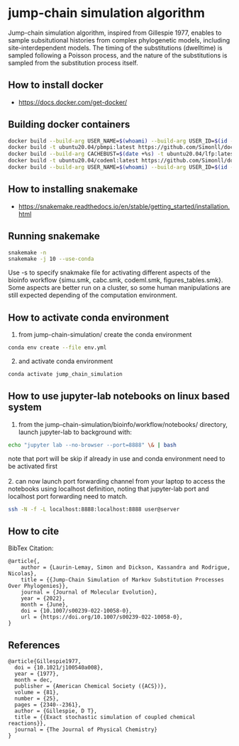 # jump-chain simulation algorithm

Jump-chain simulation algorithm, inspired from Gillespie 1977, enables to sample subsitutional histories from complex phylogenetic models, including site-interdependent models. The timing of the substitutions (dwelltime) is sampled following a Poisson process, and the nature of the substitutions is sampled from the substitution process itself.

## How to install docker
- https://docs.docker.com/get-docker/

## Building docker containers
```bash
docker build --build-arg USER_NAME=$(whoami) --build-arg USER_ID=$(id -u ${USER}) --build-arg GROUP_ID=$(id -g ${USER}) -t ubuntu20.04/basic:latest https://github.com/Simonll/docker.git#develop:/dockerfiles/basic --pull
docker build -t ubuntu20.04/pbmpi:latest https://github.com/Simonll/docker.git#develop:/dockerfiles/phylobayes-mpi
docker build --build-arg CACHEBUST=$(date +%s) -t ubuntu20.04/lfp:latest https://github.com/Simonll/docker.git#develop:/dockerfiles/LikelihoodFreePhylogenetics
docker build -t ubuntu20.04/codeml:latest https://github.com/Simonll/docker.git#develop:/dockerfiles/codeml
docker build --build-arg USER_NAME=$(whoami) --build-arg USER_ID=$(id -u ${USER}) --build-arg GROUP_ID=$(id -g ${USER}) --build-arg CACHEBUST=$(date +%s) -t r-base3.6.3/abc:latest https://github.com/Simonll/docker.git#develop:/dockerfiles/r-base-abc --pull
```

## How to installing snakemake
- https://snakemake.readthedocs.io/en/stable/getting_started/installation.html

## Running snakemake
```bash
snakemake -n
snakemake -j 10 --use-conda
```
Use -s to specify snakmake file for activating different aspects of the bioinfo workflow {simu.smk, cabc.smk, codeml.smk, figures_tables.smk}. Some aspects are better run on a cluster, so some human manipulations are still expected depending of the computation environment.

## How to activate conda environment
1. from jump-chain-simulation/ create the conda environment
```bash
conda env create --file env.yml
```
2. and activate conda environment
```bash
conda activate jump_chain_simulation
```

## How to use jupyter-lab notebooks on linux based system
1. from the jump-chain-simulation/bioinfo/workflow/notebooks/ directory, launch jupyter-lab to background with:
```bash
echo "jupyter lab --no-browser --port=8888" \& | bash
```
note that port will be skip if already in use and conda environment need to be activated first \
\
2. can now launch port forwarding channel from your laptop to access the notebooks using localhost definition, noting that jupyter-lab port and localhost port forwarding need to match.
```bash
ssh -N -f -L localhost:8888:localhost:8888 user@server
```

## How to cite

BibTex Citation:
```
@article{,
    author = {Laurin-Lemay, Simon and Dickson, Kassandra and Rodrigue, Nicolas},
    title = {{Jump-Chain Simulation of Markov Substitution Processes Over Phylogenies}},
    journal = {Journal of Molecular Evolution},
    year = {2022},
    month = {June},
    doi = {10.1007/s00239-022-10058-0},
    url = {https://doi.org/10.1007/s00239-022-10058-0},
}
```

## References
```
@article{Gillespie1977,
  doi = {10.1021/j100540a008},
  year = {1977},
  month = dec,
  publisher = {American Chemical Society ({ACS})},
  volume = {81},
  number = {25},
  pages = {2340--2361},
  author = {Gillespie, D T},
  title = {{Exact stochastic simulation of coupled chemical reactions}},
  journal = {The Journal of Physical Chemistry}
}
```
